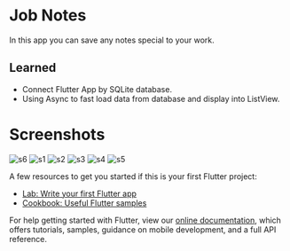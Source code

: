 # Job Notes

In this app you can save any notes special to your work.

## Learned

- Connect Flutter App by SQLite database.
- Using Async to fast load data from database and display into ListView.

# Screenshots
![s6](https://user-images.githubusercontent.com/49339964/72204145-7400fe80-347d-11ea-9e9f-709d18ec77a8.png)
![s1](https://user-images.githubusercontent.com/49339964/72204146-7400fe80-347d-11ea-9cc4-88451a934edb.png)
![s2](https://user-images.githubusercontent.com/49339964/72204150-75cac200-347d-11ea-849e-3f4dde6e6fa1.png)
![s3](https://user-images.githubusercontent.com/49339964/72204153-78c5b280-347d-11ea-9326-0c2b3b9992aa.png)
![s4](https://user-images.githubusercontent.com/49339964/72204154-7a8f7600-347d-11ea-978e-d2ea9568262c.png)
![s5](https://user-images.githubusercontent.com/49339964/72204157-7b280c80-347d-11ea-8c28-1b1e74027eb8.png)


A few resources to get you started if this is your first Flutter project:

- [Lab: Write your first Flutter app](https://flutter.dev/docs/get-started/codelab)
- [Cookbook: Useful Flutter samples](https://flutter.dev/docs/cookbook)

For help getting started with Flutter, view our
[online documentation](https://flutter.dev/docs), which offers tutorials,
samples, guidance on mobile development, and a full API reference.
